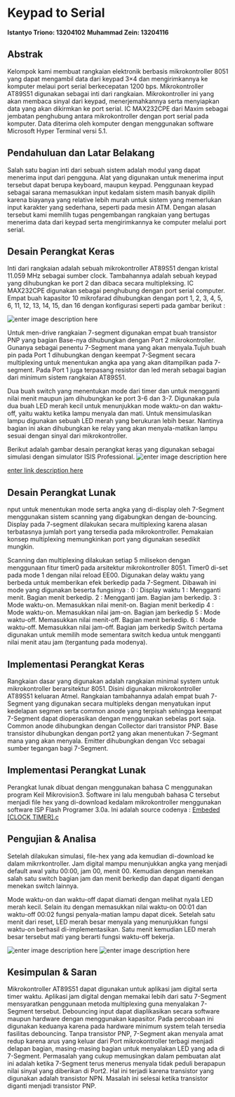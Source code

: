 Keypad to Serial
===================

**Istantyo Triono: 13204102**
**Muhammad Zein: 13204116**

Abstrak
---------
Kelompok kami membuat rangkaian elektronik berbasis mikrokontroller 8051 yang dapat mengambil data dari keypad 3×4 dan mengirimkannya ke komputer melaui port serial berkecepatan 1200 bps. Mikrokontroller AT89S51 digunakan sebagai inti dari rangkaian. Mikrokontroller ini yang akan membaca sinyal dari keypad, menerjemahkannya serta menyiapkan data yang akan dikirmkan ke port serial. IC MAX232CPE dari Maxim sebagai jembatan penghubung antara mikrokontroller dengan port serial pada komputer. Data diterima oleh komputer dengan menggunakan software Microsoft Hyper Terminal versi 5.1.



Pendahuluan dan Latar Belakang
-------------

Salah satu bagian inti dari sebuah sistem adalah modul yang dapat menerima input dari pengguna. Alat yang digunakan untuk menerima input tersebut dapat berupa keyboard, maupun keypad. Penggunaan keypad sebagai sarana memasukkan input kedalam sistem masih banyak dipilih karena biayanya yang relative lebih murah untuk sistem yang memerlukan input karakter yang sederhana, seperti pada mesin ATM. Dengan alasan tersebut kami memilih tugas pengembangan rangkaian yang bertugas menerima data dari keypad serta mengirimkannya ke computer melalui port serial.

Desain Perangkat Keras
----------------------------
Inti dari rangkaian adalah sebuah mikrokontroller AT89S51 dengan kristal 11.059 MHz sebagai sumber clock. Tambahannya adalah sebuah keypad yang dihubungkan ke port 2 dan dibaca secara multipleksing. IC MAX232CPE digunakan sebagai penghubung dengan port serial computer. Empat buah kapasitor 10 mikrofarad dihubungkan dengan port 1, 2, 3, 4, 5, 6, 11, 12, 13, 14, 15, dan 16 dengan konfigurasi seperti pada gambar berikut : 

![enter image description here](13204102-13204116-Hardware.JPG)

Untuk men-drive rangkaian 7-segment digunakan empat buah transistor PNP yang bagian Base-nya dihubungkan dengan Port 2 mikrokontroller. Gunanya sebagai penentu 7-Segment mana yang akan menyala.Tujuh buah pin pada Port 1 dihubungkan dengan keempat 7-Segment secara multiplexing untuk menentukan angka apa yang akan ditampilkan pada 7-segment. Pada Port 1 juga terpasang resistor dan led merah sebagai bagian dari minimum sistem rangkaian AT89S51.

Dua buah switch yang menentukan mode dari timer dan untuk mengganti nilai menit maupun jam dihubungkan ke port 3-6 dan 3-7. Digunakan pula dua buah LED merah kecil untuk menunjukkan mode waktu-on dan waktu-off, yaitu waktu ketika lampu menyala dan mati. Untuk mensimulasikan lampu digunakan sebuah LED merah yang berukuran lebih besar. Nantinya bagian ini akan dihubungkan ke relay yang akan menyala-matikan lampu sesuai dengan sinyal dari mikrokontroller.

Berikut adalah gambar desain perangkat keras yang digunakan sebagai simulasi dengan simulator ISIS Professional.
![enter image description here](13204102-13204116-Simulasi%20Proteus.jpg)

[enter link description here](Embeded%20%5BCLOCK%20TIMER%5D.DSN)

Desain Perangkat Lunak
---------------------------

nput untuk menentukan mode serta angka yang di-display oleh 7-Segment menggunakan sistem scanning yang digabungkan dengan de-bouncing. Display pada 7-segment dilakukan secara multiplexing karena alasan terbatasnya jumlah port yang tersedia pada mikrokontroller. Pemakaian konsep multiplexing memungkinkan port yang digunakan sesedikit mungkin.

Scanning dan multiplexing dilakukan setiap 5 milisekon dengan menggunaan fitur timer0 pada arsitektur mikrokontroller 8051. Timer0 di-set pada mode 1 dengan nilai reload EE00. 
Digunakan delay waktu yang berbeda untuk memberikan efek berkedip pada 7-Segment.
Dibawah ini mode yang digunakan beserta fungsinya :
0 : Display waktu
1 : Mengganti menit. Bagian menit berkedip.
2 : Mengganti jam. Bagian jam berkedip.
3 : Mode waktu-on. Memasukkan nilai menit-on. Bagian menit berkedip
4 : Mode waktu-on. Memasukkan nilai jam-on. Bagian jam berkedip
5 : Mode waktu-off. Memasukkan nilai menit-off. Bagian menit berkedip.
6 : Mode waktu-off. Memasukkan nilai jam-off. Bagian jam berkedip
Switch pertama digunakan untuk memilih mode sementara switch kedua untuk mengganti nilai menit atau jam (tergantung pada modenya).

Implementasi Perangkat Keras
------------------------------------

Rangkaian dasar yang digunakan adalah rangkaian minimal system untuk mikrokontroller berarsitektur 8051. Disini digunakan mikrokontroller AT89S51 keluaran Atmel. Rangkaian tambahannya adalah empat buah 7-Segment yang digunakan secara multipleks dengan menyatukan input kedelapan segmen serta common anode yang terpisah sehingga keempat 7-Segment dapat dioperasikan dengan menggunakan sebelas port saja. Common anode dihubungkan dengan Collector dari transistor PNP. Base transistor dihubungkan dengan port2 yang akan menentukan 7-Segmant mana yang akan menyala. Emitter dihubungkan dengan Vcc sebagai sumber tegangan bagi 7-Segment.

Implementasi Perangkat Lunak
-----------------------------------

Perangkat lunak dibuat dengan menggunakan bahasa C menggunakan program Keil Mikrovision3. Software ini lalu mengubah bahasa C tersebut menjadi file hex yang di-download kedalam mikrokontroller menggunakan software ISP Flash Programer 3.0a. Ini adalah source codenya : [Embeded \[CLOCK TIMER\].c](Embeded%20%5BCLOCK%20TIMER%5D.c)

Pengujian & Analisa
-----------------------

Setelah dilakukan simulasi, file-hex yang ada kemudian di-download ke dalam mikrrkontroller. Jam digital mampu menunjukkan angka yang menjadi default awal yaitu 00:00, jam 00, menit 00. Kemudian dengan menekan salah satu switch bagian jam dan menit berkedip dan dapat diganti dengan menekan switch lainnya.

Mode waktu-on dan waktu-off dapat diamati dengan melihat nyala LED merah kecil. Selain itu dengan memasukkan nilai waktu-on 00:01 dan waktu-off 00:02 fungsi penyala-matian lampu dapat dicek. Setelah satu menit dari reset, LED merah besar menyala yang menunjukkan fungsi waktu-on berhasil di-implementasikan. Satu menit kemudian LED merah besar tersebut mati yang berarti fungsi waktu-off bekerja.

![enter image description here](13204102-13204116-1113093856.JPG)
![enter image description here](13204102-13204116-1113093820.JPG)

Kesimpulan & Saran
-----------------------

Mikrokontroller AT89S51 dapat digunakan untuk aplikasi jam digital serta timer waktu. Aplikasi jam digital dengan memakai lebih dari satu 7-Segment mensyaratkan penggunaan metoda multiplexing guna menyalakan 7-Segment tersebut.
Debouncing input dapat diaplikasikan secara software maupun hardware dengan menggunakan kapasitor. Pada percobaan ini digunakan keduanya karena pada hardware minimum system telah tersedia fasilitas debouncing.
Tanpa transistor PNP, 7-Segment akan menyala amat redup karena arus yang keluar dari Port mikrokontroller terbagi menjadi delapan bagian, masing-masing bagian untuk menyalakan LED yang ada di 7-Segment. 
Permasalah yang cukup memusingkan dalam pembuatan alat ini adalah ketika 7-Segment terus menerus menyala tidak peduli berapapun nilai sinyal yang diberikan di Port2. Hal ini terjadi karena transistor yang digunakan adalah transistor NPN. Masalah ini selesai ketika transistor diganti menjadi transistor PNP.

